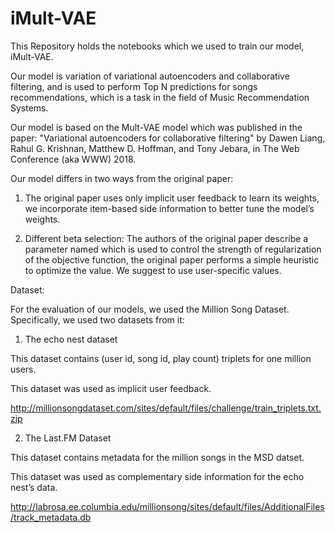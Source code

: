 # iMult-VAE


This Repository holds the notebooks which
we used to train our model, iMult-VAE.


Our model is variation  of variational autoencoders and collaborative
filtering, and is used to perform Top N predictions for songs recommendations,
which is a task in the field of Music Recommendation Systems.


Our model is based on the Mult-VAE model which was published in the paper:
"Variational autoencoders for collaborative filtering" by Dawen Liang, Rahul G. Krishnan,
Matthew D. Hoffman, and Tony Jebara, in The Web Conference (aka WWW) 2018.



Our model differs in two ways from the original
paper:
1. The original paper uses only implicit user feedback to learn its weights, we
incorporate item-based side information to better tune the model’s weights. 

2. Different beta selection: The authors of the original paper
describe a parameter named  which is used to control
the strength of regularization of the objective
function, the original paper performs a simple heuristic to
optimize the  value. We suggest to use  user-specific  values.


Dataset:

For the evaluation of our models, we used
the Million Song Dataset. Specifically, we used two datasets from it:



1. The echo nest dataset 

This dataset contains (user id, song id,
play count) triplets for one million users.

This dataset was used as implicit user
feedback.

http://millionsongdataset.com/sites/default/files/challenge/train_triplets.txt.zip


2. The Last.FM Dataset

This dataset contains metadata for the
million songs in the MSD datset. 

This dataset was used as complementary side
information for the echo nest’s data. 

http://labrosa.ee.columbia.edu/millionsong/sites/default/files/AdditionalFiles/track_metadata.db

